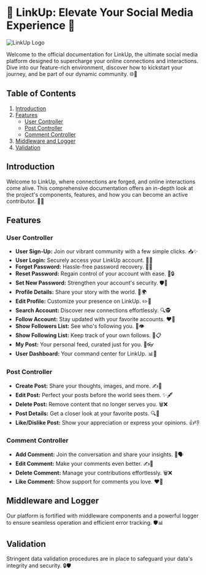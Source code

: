 # 🚀 LinkUp: Elevate Your Social Media Experience 🌟

![LinkUp Logo](https://cdn.dribbble.com/users/2563862/screenshots/6141448/untitled-7_4x.png)

Welcome to the official documentation for LinkUp, the ultimate social media platform designed to supercharge your online connections and interactions. Dive into our feature-rich environment, discover how to kickstart your journey, and be part of our dynamic community. 🌐📱

## Table of Contents

1. [Introduction](#introduction)
2. [Features](#features)
   - [User Controller](#user-controller)
   - [Post Controller](#post-controller)
   - [Comment Controller](#comment-controller)
3. [Middleware and Logger](#middleware-and-logger)
4. [Validation](#validation)

## Introduction

Welcome to LinkUp, where connections are forged, and online interactions come alive. This comprehensive documentation offers an in-depth look at the project's components, features, and how you can become an active contributor. 🤝🚀

## Features

### User Controller

- **User Sign-Up:** Join our vibrant community with a few simple clicks. 📥✨
- **User Login:** Securely access your LinkUp account. 🔐👤
- **Forget Password:** Hassle-free password recovery. 📩🔑
- **Reset Password:** Regain control of your account with ease. 🔄🔒
- **Set New Password:** Strengthen your account's security. 🛡️🔐
- **Profile Details:** Share your story with the world. 📖🌍
- **Edit Profile:** Customize your presence on LinkUp. ✏️🎨
- **Search Account:** Discover new connections effortlessly. 🔍🕵️
- **Follow Account:** Stay updated with your favorite accounts. ❤️👀
- **Show Followers List:** See who's following you. 👥👁️
- **Show Following List:** Keep track of your own follows. 👥📋
- **My Post:** Your personal feed, curated just for you. 📝👓
- **User Dashboard:** Your command center for LinkUp. 📊🎯

### Post Controller

- **Create Post:** Share your thoughts, images, and more. ✍️📸
- **Edit Post:** Perfect your posts before the world sees them. ✨🖋️
- **Delete Post:** Remove content that no longer serves you. 🗑️❌
- **Post Details:** Get a closer look at your favorite posts. 🔍📄
- **Like/Dislike Post:** Show your appreciation or express your opinions. 👍👎

### Comment Controller

- **Add Comment:** Join the conversation and share your insights. 💬🗣️
- **Edit Comment:** Make your comments even better. ✍️🔄
- **Delete Comment:** Manage your contributions effortlessly. 🗑️❌
- **Like Comment:** Show support for comments you love. ❤️💌

## Middleware and Logger

Our platform is fortified with middleware components and a powerful logger to ensure seamless operation and efficient error tracking. 🛡️📊

## Validation

Stringent data validation procedures are in place to safeguard your data's integrity and security. 🔒🛡️
